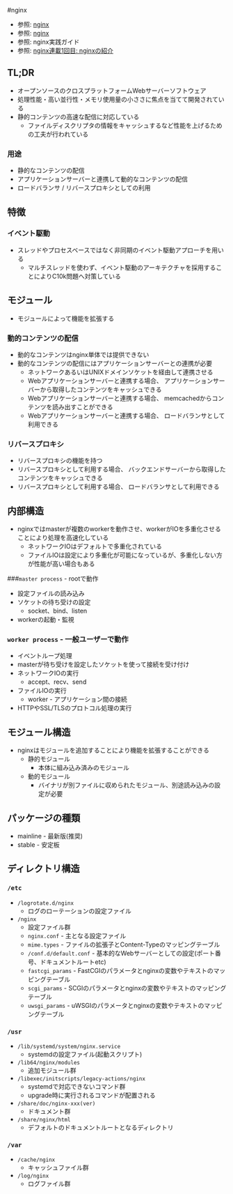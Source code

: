 #nginx
- 参照: [nginx](https://nginx.org/en/)
- 参照: [nginx](https://ja.wikipedia.org/wiki/Nginx)
- 参照: nginx実践ガイド
- 参照: [nginx連載1回目: nginxの紹介](https://heartbeats.jp/hbblog/2012/01/nginx01.html)

## TL;DR
- オープンソースのクロスプラットフォームWebサーバーソフトウェア
- 処理性能・高い並行性・メモリ使用量の小ささに焦点を当てて開発されている
- 静的コンテンツの高速な配信に対応している
  - ファイルディスクリプタの情報をキャッシュするなど性能を上げるための工夫が行われている

### 用途
- 静的なコンテンツの配信
- アプリケーションサーバーと連携して動的なコンテンツの配信
- ロードバランサ / リバースプロキシとしての利用

## 特徴
### イベント駆動
- スレッドやプロセスベースではなく非同期のイベント駆動アプローチを用いる
  - マルチスレッドを使わず、イベント駆動のアーキテクチャを採用することによりC10k問題へ対策している

## モジュール
- モジュールによって機能を拡張する

### 動的コンテンツの配信
- 動的なコンテンツはnginx単体では提供できない
- 動的なコンテンツの配信にはアプリケーションサーバーとの連携が必要
  - ネットワークあるいはUNIXドメインソケットを経由して連携させる
  - Webアプリケーションサーバーと連携する場合、
    アプリケーションサーバーから取得したコンテンツをキャッシュできる
  - Webアプリケーションサーバーと連携する場合、
    memcachedからコンテンツを読み出すことができる
  - Webアプリケーションサーバーと連携する場合、
    ロードバランサとして利用できる

### リバースプロキシ
- リバースプロキシの機能を持つ
- リバースプロキシとして利用する場合、
  バックエンドサーバーから取得したコンテンツをキャッシュできる
- リバースプロキシとして利用する場合、
  ロードバランサとして利用できる

## 内部構造
- nginxではmasterが複数のworkerを動作させ、workerがIOを多重化させることにより処理を高速化している
  - ネットワークIOはデフォルトで多重化されている
  - ファイルIOは設定により多重化が可能になっているが、多重化しない方が性能が高い場合もある

###`master process` - rootで動作
- 設定ファイルの読み込み
- ソケットの待ち受けの設定
  - socket、bind、listen
- workerの起動・監視

### `worker process` - 一般ユーザーで動作
- イベントループ処理
- masterが待ち受けを設定したソケットを使って接続を受け付け
- ネットワークIOの実行
  - accept、recv、send
- ファイルIOの実行
  - worker - アプリケーション間の接続
- HTTPやSSL/TLSのプロトコル処理の実行

## モジュール構造
- nginxはモジュールを追加することにより機能を拡張することができる
  - 静的モジュール
    - 本体に組み込み済みのモジュール
  - 動的モジュール
    - バイナリが別ファイルに収められたモジュール、別途読み込みの設定が必要

## パッケージの種類
- mainline - 最新版(推奨)
- stable   - 安定板

## ディレクトリ構造
### `/etc`
- `/logrotate.d/nginx`
  - ログのローテーションの設定ファイル
- `/nginx`
  - 設定ファイル群
  - `nginx.conf`           - 主となる設定ファイル
  - `mime.types`           - ファイルの拡張子とContent-Typeのマッピングテーブル
  - `/conf.d/default.conf` - 基本的なWebサーバーとしての設定(ポート番号、ドキュメントルートetc)
  - `fastcgi_params`       - FastCGIのパラメータとnginxの変数やテキストのマッピングテーブル
  - `scgi_params`          - SCGIのパラメータとnginxの変数やテキストのマッピングテーブル
  - `uwsgi_params`         - uWSGIのパラメータとnginxの変数やテキストのマッピングテーブル

### `/usr`
- `/lib/systemd/system/nginx.service`
  - systemdの設定ファイル(起動スクリプト)
- `/lib64/nginx/modules`
  - 追加モジュール群
- `/libexec/initscripts/legacy-actions/nginx`
  - systemdで対応できないコマンド群
  - upgrade時に実行されるコマンドが配置される
- `/share/doc/nginx-xxx(ver)`
  - ドキュメント群
- `/share/nginx/html`
  - デフォルトのドキュメントルートとなるディレクトリ

### `/var`
- `/cache/nginx`
  - キャッシュファイル群
- `/log/nginx`
  - ログファイル群
